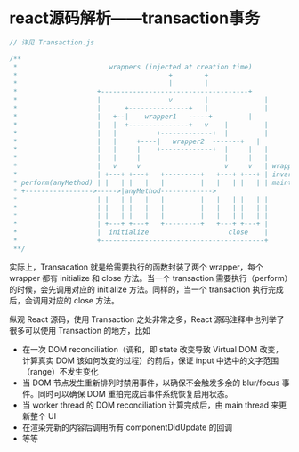 # react源码解析——transaction事务

```js
// 详见 Transaction.js

/**
 *                       wrappers (injected at creation time)
 *                                      +        +
 *                                      |        |
 *                    +-------------------------------------+
 *                    |                 v        |              |
 *                    |      +---------------+   |              |
 *                    |   +--|    wrapper1   -----+         |
 *                    |   |  +---------------+   v    |         |
 *                    |   |          +-------------+  |         |
 *                    |   |     +----|   wrapper2  -------+   |
 *                    |   |     |    +-------------+  |     |   |
 *                    |   |     |                     |     |   |
 *                    |   v     v                     v     v   | wrapper
 *                    | +---+ +---+   +---------+   +---+ +---+ | invariants
 * perform(anyMethod) | |   | |   |   |         |   |   | |   | | maintained
 * +----------------->----->|anyMethod------------->
 *                    | |   | |   |   |         |   |   | |   | |
 *                    | |   | |   |   |         |   |   | |   | |
 *                    | |   | |   |   |         |   |   | |   | |
 *                    | +---+ +---+   +---------+   +---+ +---+ |
 *                    |  initialize                    close    |
 *                    +-----------------------------------------+
 **/
```

实际上，Transacation 就是给需要执行的函数封装了两个 wrapper，每个 wrapper 都有 initialize 和 close 方法。当一个 transaction 需要执行（perform）的时候，会先调用对应的 initialize 方法。同样的，当一个 transaction 执行完成后，会调用对应的 close 方法。

纵观 React 源码，使用 Transaction 之处非常之多，React 源码注释中也列举了很多可以使用 Transaction 的地方，比如

* 在一次 DOM reconciliation（调和，即 state 改变导致 Virtual DOM 改变，计算真实 DOM 该如何改变的过程）的前后，保证 input 中选中的文字范围（range）不发生变化
* 当 DOM 节点发生重新排列时禁用事件，以确保不会触发多余的 blur/focus 事件。同时可以确保 DOM 重拍完成后事件系统恢复启用状态。
* 当 worker thread 的 DOM reconciliation 计算完成后，由 main thread 来更新整个 UI
* 在渲染完新的内容后调用所有 componentDidUpdate 的回调
* 等等
